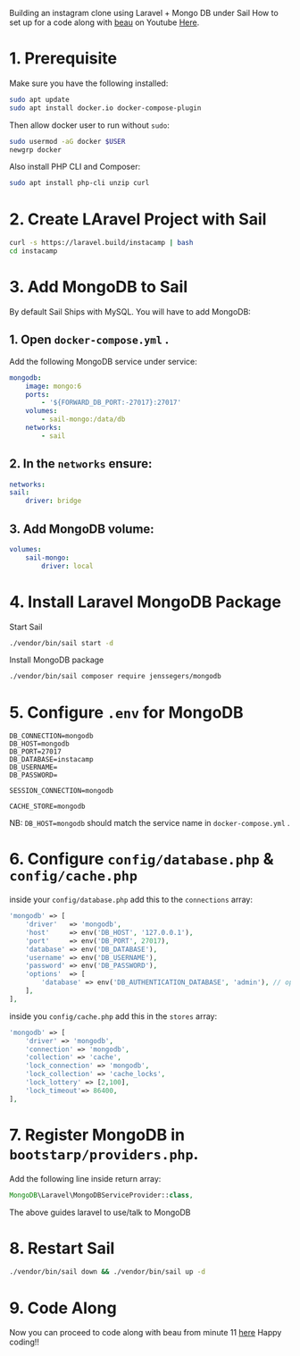 Building an instagram clone using Laravel + Mongo DB under Sail How to set up for a code along with [beau](https://www.youtube.com/@beau) on Youtube [Here](https://youtu.be/VK-2j5CNsvM?si=SR-kJnoIc5p3kplv).

# 1. Prerequisite
Make sure you have the following installed:
```bash
sudo apt update
sudo apt install docker.io docker-compose-plugin
```

Then allow docker user to run without `sudo`:
```bash
sudo usermod -aG docker $USER
newgrp docker
```
Also install PHP CLI and Composer:
```bash
sudo apt install php-cli unzip curl
```

# 2. Create LAravel Project with Sail
```bash
curl -s https://laravel.build/instacamp | bash
cd instacamp
```

# 3. Add MongoDB to Sail
By default Sail Ships with MySQL. You will have to add MongoDB:
## 1. Open `docker-compose.yml` .
Add the following MongoDB service under service:

```yaml
mongodb:
    image: mongo:6
    ports:
        - '${FORWARD_DB_PORT:-27017}:27017'
    volumes:
        - sail-mongo:/data/db
    networks:
        - sail
```

## 2. In the `networks` ensure:
```yaml
networks:
sail:
    driver: bridge
```
## 3. Add MongoDB volume:

```yaml
volumes:
    sail-mongo:
        driver: local
```

# 4. Install Laravel MongoDB Package
Start Sail
```bash
./vendor/bin/sail start -d
```
Install MongoDB package
```bash
./vendor/bin/sail composer require jenssegers/mongodb
```
# 5. Configure `.env` for MongoDB
```env
DB_CONNECTION=mongodb
DB_HOST=mongodb
DB_PORT=27017
DB_DATABASE=instacamp
DB_USERNAME=
DB_PASSWORD=

SESSION_CONNECTION=mongodb

CACHE_STORE=mongodb

```
NB: `DB_HOST=mongodb` should match the service name in `docker-compose.yml` .

# 6. Configure `config/database.php` & `config/cache.php`
inside your `config/database.php` add this to the `connections` array:
```php
'mongodb' => [
    'driver'   => 'mongodb',
    'host'     => env('DB_HOST', '127.0.0.1'),
    'port'     => env('DB_PORT', 27017),
    'database' => env('DB_DATABASE'),
    'username' => env('DB_USERNAME'),
    'password' => env('DB_PASSWORD'),
    'options'  => [
        'database' => env('DB_AUTHENTICATION_DATABASE', 'admin'), // optional
    ],
],
```
inside you `config/cache.php` add this in the `stores` array:
```php
'mongodb' => [
    'driver' => 'mongodb',
    'connection' => 'mongodb',
    'collection' => 'cache',
    'lock_connection' => 'mongodb',
    'lock_collection' => 'cache_locks',
    'lock_lottery' => [2,100],
    'lock_timeout'=> 86400,
],
```

# 7. Register MongoDB in `bootstarp/providers.php`.
Add the following line inside return array:
```php
MongoDB\Laravel\MongoDBServiceProvider::class,
```
The above guides laravel to use/talk to MongoDB
# 8. Restart Sail
```bash
./vendor/bin/sail down && ./vendor/bin/sail up -d
```
# 9. Code Along
Now you can proceed to code along with beau from minute 11 [here](https://youtu.be/VK-2j5CNsvM?si=SR-kJnoIc5p3kplv) Happy coding!!